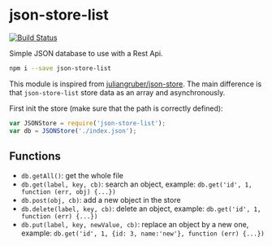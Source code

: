 # json-store-list

[![Build Status](https://travis-ci.org/cedced19/json-store-list.svg?branch=master)](https://travis-ci.org/cedced19/json-store-list)

Simple JSON database to use with a Rest Api.

```bash
npm i --save json-store-list
```

This module is inspired from [juliangruber/json-store](https://github.com/juliangruber/json-store). The main difference is that `json-store-list` store data as an array and asynchronously.

First init the store (make sure that the path is correctly defined):
```javascript
var JSONStore = require('json-store-list');
var db = JSONStore('./index.json');
```

## Functions

* `db.getAll()`: get the whole file
* `db.get(label, key, cb)`: search an object, example: `db.get('id', 1, function (err, obj) {...})`
* `db.post(obj, cb)`: add a new object in the store
* `db.delete(label, key, cb)`: delete an object, example: `db.get('id', 1, function (err) {...})`
* `db.put(label, key, newValue, cb)`: replace an object by a new one, example: `db.get('id', 1, {id: 3, name:'new'}, function (err) {...})`